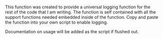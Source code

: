 This function was created to provide a universal logging function for the rest of the code that I am writing.  The function is self contained with all the support functions needed embedded inside of the function.  Copy and paste the function into your own script to enable logging.

Documentation on usage will be added as the script if flushed out.